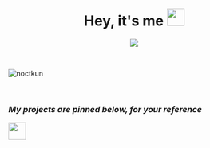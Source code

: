 
<h1 align="center">Hey, it's me </b><img src="https://media.giphy.com/media/hvRJCLFzcasrR4ia7z/giphy.gif" width="35"></h1>

<p align="center">
  <a href="https://github.com/DenverCoder1/readme-typing-svg"><img src="https://readme-typing-svg.herokuapp.com?font=Time+New+Roman&color=cyan&size=25&center=true&vCenter=true&width=600&height=100&lines=Software+Engineer,;Full+Stack+Developer,;Machine+Learning,;React+Native."></a>
</p>


<br>
<p align="left"> <img src="https://komarev.com/ghpvc/?username=noctkun&label=Profile%20views&color=0e75b6&style=flat" alt="noctkun" /> </p>
<br>

<h3 align="left"><i>My projects are pinned below, for your reference</i></h3>
<img src="https://media1.giphy.com/media/v1.Y2lkPTc5MGI3NjExejdycHk1anQ3Z2IycWxlemdjaHcxMWo4Y25tZXQwa2xkdXQ1cmZiNiZlcD12MV9pbnRlcm5hbF9naWZfYnlfaWQmY3Q9Zw/xZuzzRTWcCCZt0aI7D/giphy.gif" width="35">
